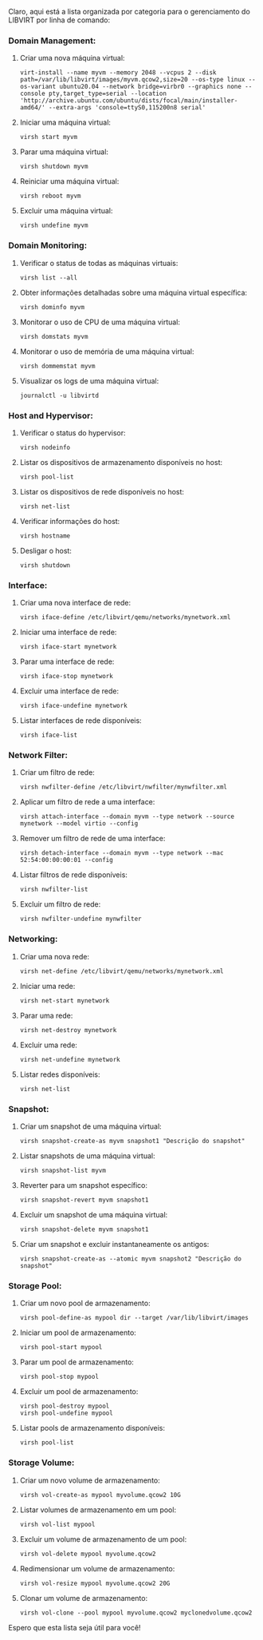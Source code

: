 Claro, aqui está a lista organizada por categoria para o gerenciamento do LIBVIRT por linha de comando:

### Domain Management:
1. Criar uma nova máquina virtual:
   ```
   virt-install --name myvm --memory 2048 --vcpus 2 --disk path=/var/lib/libvirt/images/myvm.qcow2,size=20 --os-type linux --os-variant ubuntu20.04 --network bridge=virbr0 --graphics none --console pty,target_type=serial --location 'http://archive.ubuntu.com/ubuntu/dists/focal/main/installer-amd64/' --extra-args 'console=ttyS0,115200n8 serial'

   ```

2. Iniciar uma máquina virtual:
   ```
   virsh start myvm
   ```

3. Parar uma máquina virtual:
   ```
   virsh shutdown myvm
   ```

4. Reiniciar uma máquina virtual:
   ```
   virsh reboot myvm
   ```

5. Excluir uma máquina virtual:
   ```
   virsh undefine myvm
   ```

### Domain Monitoring:
1. Verificar o status de todas as máquinas virtuais:
   ```
   virsh list --all
   ```

2. Obter informações detalhadas sobre uma máquina virtual específica:
   ```
   virsh dominfo myvm
   ```

3. Monitorar o uso de CPU de uma máquina virtual:
   ```
   virsh domstats myvm
   ```

4. Monitorar o uso de memória de uma máquina virtual:
   ```
   virsh dommemstat myvm
   ```

5. Visualizar os logs de uma máquina virtual:
   ```
   journalctl -u libvirtd
   ```

### Host and Hypervisor:
1. Verificar o status do hypervisor:
   ```
   virsh nodeinfo
   ```

2. Listar os dispositivos de armazenamento disponíveis no host:
   ```
   virsh pool-list
   ```

3. Listar os dispositivos de rede disponíveis no host:
   ```
   virsh net-list
   ```

4. Verificar informações do host:
   ```
   virsh hostname
   ```

5. Desligar o host:
   ```
   virsh shutdown
   ```

### Interface:
1. Criar uma nova interface de rede:
   ```
   virsh iface-define /etc/libvirt/qemu/networks/mynetwork.xml
   ```

2. Iniciar uma interface de rede:
   ```
   virsh iface-start mynetwork
   ```

3. Parar uma interface de rede:
   ```
   virsh iface-stop mynetwork
   ```

4. Excluir uma interface de rede:
   ```
   virsh iface-undefine mynetwork
   ```

5. Listar interfaces de rede disponíveis:
   ```
   virsh iface-list
   ```

### Network Filter:
1. Criar um filtro de rede:
   ```
   virsh nwfilter-define /etc/libvirt/nwfilter/mynwfilter.xml
   ```

2. Aplicar um filtro de rede a uma interface:
   ```
   virsh attach-interface --domain myvm --type network --source mynetwork --model virtio --config
   ```

3. Remover um filtro de rede de uma interface:
   ```
   virsh detach-interface --domain myvm --type network --mac 52:54:00:00:00:01 --config
   ```

4. Listar filtros de rede disponíveis:
   ```
   virsh nwfilter-list
   ```

5. Excluir um filtro de rede:
   ```
   virsh nwfilter-undefine mynwfilter
   ```

### Networking:
1. Criar uma nova rede:
   ```
   virsh net-define /etc/libvirt/qemu/networks/mynetwork.xml
   ```

2. Iniciar uma rede:
   ```
   virsh net-start mynetwork
   ```

3. Parar uma rede:
   ```
   virsh net-destroy mynetwork
   ```

4. Excluir uma rede:
   ```
   virsh net-undefine mynetwork
   ```

5. Listar redes disponíveis:
   ```
   virsh net-list
   ```

### Snapshot:
1. Criar um snapshot de uma máquina virtual:
   ```
   virsh snapshot-create-as myvm snapshot1 "Descrição do snapshot"
   ```

2. Listar snapshots de uma máquina virtual:
   ```
   virsh snapshot-list myvm
   ```

3. Reverter para um snapshot específico:
   ```
   virsh snapshot-revert myvm snapshot1
   ```

4. Excluir um snapshot de uma máquina virtual:
   ```
   virsh snapshot-delete myvm snapshot1
   ```

5. Criar um snapshot e excluir instantaneamente os antigos:
   ```
   virsh snapshot-create-as --atomic myvm snapshot2 "Descrição do snapshot"
   ```

### Storage Pool:
1. Criar um novo pool de armazenamento:
   ```
   virsh pool-define-as mypool dir --target /var/lib/libvirt/images
   ```

2. Iniciar um pool de armazenamento:
   ```
   virsh pool-start mypool
   ```

3. Parar um pool de armazenamento:
   ```
   virsh pool-stop mypool
   ```

4. Excluir um pool de armazenamento:
   ```
   virsh pool-destroy mypool
   virsh pool-undefine mypool
   ```

5. Listar pools de armazenamento disponíveis:
   ```
   virsh pool-list
   ```

### Storage Volume:
1. Criar um novo volume de armazenamento:
   ```
   virsh vol-create-as mypool myvolume.qcow2 10G
   ```

2. Listar volumes de armazenamento em um pool:
   ```
   virsh vol-list mypool
   ```

3. Excluir um volume de armazenamento de um pool:
   ```
   virsh vol-delete mypool myvolume.qcow2
   ```

4. Redimensionar um volume de armazenamento:
   ```
   virsh vol-resize mypool myvolume.qcow2 20G
   ```

5. Clonar um volume de armazenamento:
   ```
   virsh vol-clone --pool mypool myvolume.qcow2 myclonedvolume.qcow2
   ```

Espero que esta lista seja útil para você!
